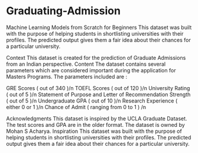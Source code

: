 # Graduating-Admission

Machine Learning Models from Scratch for Beginners This dataset was built with the purpose of helping students in shortlisting universities with their profiles. The predicted output gives them a fair idea about their chances for a particular university.

Context This dataset is created for the prediction of Graduate Admissions from an Indian perspective. Content The dataset contains several parameters which are considered important during the application for Masters Programs. The parameters included are :

GRE Scores ( out of 340 )/n
TOEFL Scores ( out of 120 )/n
University Rating ( out of 5 )/n
Statement of Purpose and Letter of Recommendation Strength ( out of 5 )/n
Undergraduate GPA ( out of 10 )/n
Research Experience ( either 0 or 1 )/n
Chance of Admit ( ranging from 0 to 1 ) /n

Acknowledgments This dataset is inspired by the UCLA Graduate Dataset. The test scores and GPA are in the older format. The dataset is owned by Mohan S Acharya. Inspiration This dataset was built with the purpose of helping students in shortlisting universities with their profiles. The predicted output gives them a fair idea about their chances for a particular university.
